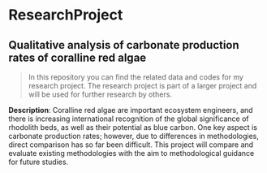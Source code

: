 # ResearchProject
## Qualitative analysis of carbonate production rates of coralline red algae

> In this repository you can find the related data and codes for my research project. 
> The research project is part of a larger project and will be used for further research by others.

**Description**: Coralline red algae are important ecosystem engineers, and there is increasing international recognition of the global significance of rhodolith beds, as well as their potential as blue carbon. One key aspect is carbonate production rates; however, due to differences in methodologies, direct comparison has so far been difficult. This project will compare and evaluate existing methodologies with the aim to methodological guidance for future studies.
